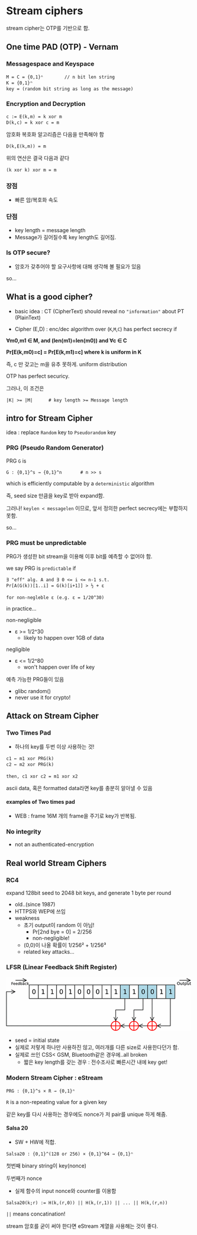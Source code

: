 # Stream ciphers

stream cipher는 OTP를 기반으로 함.

## One time PAD (OTP) - Vernam

### Messagespace and Keyspace
```
M = C = {0,1}ⁿ        // n bit len string
K = {0,1}ⁿ
key = (random bit string as long as the message)
```

### Encryption and Decryption

```
c := E(k,m) = k xor m
D(k,c) = k xor c = m
```

암호화 복호화 알고리즘은 다음을 만족해야 함
```
D(k,E(k,m)) = m
```
위의 연산은 결국 다음과 같다
```
(k xor k) xor m = m
```

### 장점

- 빠른 암/복호화 속도

### 단점

- key length = message length
- Message가 길어질수록 key length도 길어짐.

### Is OTP secure?

- 암호가 갖추어야 할 요구사항에 대해 생각해 볼 필요가 있음

so...
## What is a good cipher?

- basic idea : CT (CipherText) should reveal no `"information"` about PT (PlainText)

- Cipher (E,D) : enc/dec algorithm over (`K`,`M`,`C`) has perfect secrecy if

<strong>
∀m0,m1 ∈ M, and (len(m1)=len(m0)) and ∀c ∈ C

Pr[E(k,m0)=c] = Pr[E(k,m1)=c] where k is uniform in K
</strong>

즉, c 만 갖고는 m을 유추 못하게. uniform distribution

OTP has perfect securicy.

그러나, 이 조건은 
```
|K| >= |M|      # key length >= Message length
```

## intro for Stream Cipher

idea : replace `Random` key to `Pseudorandom` key

### PRG (Pseudo Random Generator)

PRG `G` is
```
G : {0,1}^s → {0,1}^n       # n >> s
```
which is efficiently computable by a `deterministic` algorithm

즉, seed size 만큼을 key로 받아 expand함.

그러나! `keylen < messagelen` 이므로, 앞서 정의한 perfect secrecy에는 부합하지 못함.

so...

### PRG must be unpredictable

PRG가 생성한 bit stream을 이용해 이후 bit를 예측할 수 없어야 함.

we say PRG is `predictable` if 
```
∃ "eff" alg. A and ∃ 0 <= i <= n-1 s.t.
Pr[A(G(k))[1..i] = G(k)[i+1]] > ½ + ε

for non-negleble ε (e.g. ε = 1/20^30)
```

in practice...

non-negligible
- ε >= 1/2^30
    - likely to happen over 1GB of data

negligible
- ε <= 1/2^80
    - won't happen over life of key

예측 가능한 PRG들이 있음
- glibc random() 
- never use it for crypto!

## Attack on Stream Cipher

### Two Times Pad

- 하나의 key를 두번 이상 사용하는 것!

```
c1 ← m1 xor PRG(k)
c2 ← m2 xor PRG(k)

then, c1 xor c2 = m1 xor x2
```

ascii data, 혹은 formatted data라면 key를 충분히 알아낼 수 있음

#### examples of Two times pad
- WEB : frame 16M 개의 frame을 주기로 key가 반복됨. 

### No integrity
- not an authenticated-encryption

## Real world Stream Ciphers

### RC4 

expand 128bit seed to 2048 bit keys, and generate 1 byte per round

- old..(since 1987)
- HTTPS와 WEP에 쓰임
- weakness
    - 초기 output이 random 이 아님!
        - Pr[2nd bye = 0] = 2/256
        - non-negligible!
    - (0,0)이 나올 확률이 1/256² + 1/256³
    - related key attacks...

### LFSR (Linear Feedback Shift Register)

![lfsr](../img/LFSR.bmp)

- seed = initial state
- 실제로 저렇게 하나만 사용하진 않고, 여러개를 다른 size로 사용한다던가 함.
- 실제로 쓰인 CSS< GSM, Bluetooth같은 경우에..all broken
    - 짧은 key length를 갖는 경우 : 전수조사로 빠른시간 내에 key get!

### Modern Stream Cipher : eStream
```
PRG : {0,1}^s × R → {0,1}ⁿ
```
`R` is a non-repeating value for a given key

같은 key를 다시 사용하는 경우에도 nonce가 저 pair를 unique 하게 해줌.

#### Salsa 20

- SW + HW에 적합.

```
Salsa20 : {0,1}^(128 or 256) × {0,1}^64 → {0,1}ⁿ
```

첫번째 binary string이 key(nonce)

두번째가 nonce
- 실제 함수의 input nonce와 counter를 이용함

```
Salsa20(k;r) := H(k,(r,0)) || H(k,(r,1)) || ... || H(k,(r,n))
```

`||` means concatination!

stream 암호를 굳이 써야 한다면 eStream 계열을 사용해는 것이 좋다.

